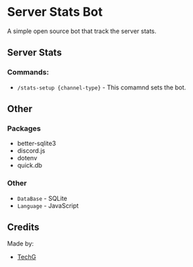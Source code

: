 # Server Stats Bot
A simple open source bot that track the server stats.

## Server Stats
### Commands:
- `/stats-setup {channel-type}` - This comamnd sets the bot.

## Other
### Packages
- better-sqlite3
- discord.js
- dotenv
- quick.db
### Other
- `DataBase` - SQLite
- `Language` - JavaScript

## Credits
Made by:
* [TechG](https://github.com/TechG2)
